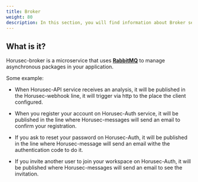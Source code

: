```yaml
---
title: Broker
weight: 80
description: In this section, you will find information about Broker service.
---
```


## **What is it?**
Horusec-broker is a microservice that uses [**RabbitMQ**](https://www.rabbitmq.com/) to manage asynchronous packages in your application. 

Some example: 

* When Horusec-API service receives an analysis, it will be published in the Horusec-webhook line, it will trigger via http to the place the client configured. 

* When you register your account on Horusec-Auth service, it will be published in the line where Horusec-messages will send an email to confirm your registration.

* If you ask to reset your password on Horusec-Auth, it will be published in the line where Horusec-message will send an email withe the authentication code to do it. 

* If you invite another user to join your workspace on Horusec-Auth, it will be published where Horusec-messages will send an email to see the invitation.
